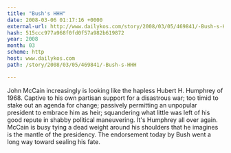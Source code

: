 ```yaml
---
title: "Bush's HHH"
date: 2008-03-06 01:17:16 +0000
external-url: http://www.dailykos.com/story/2008/03/05/469841/-Bush-s-HHH
hash: 515ccc977a968f0fd0f57a982b619872
year: 2008
month: 03
scheme: http
host: www.dailykos.com
path: /story/2008/03/05/469841/-Bush-s-HHH

---
```


John McCain increasingly is looking like the hapless Hubert H. Humphrey of 1968. Captive to his own partisan support for a disastrous war; too timid to stake out an agenda for change; passively permitting an unpopular president to embrace him as heir; squandering what little was left of his good repute in shabby political maneuvering. It's Humphrey all over again. McCain is busy tying a dead weight around his shoulders that he imagines is the mantle of the presidency. The endorsement today by Bush went a long way toward sealing his fate.
